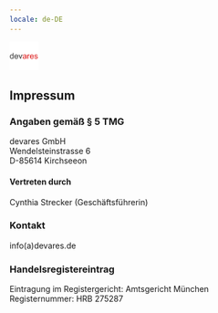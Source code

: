 ```yaml
---
locale: de-DE
---
```

<img src="assets/images/devares_path.svg" height="50"/>

## Impressum
### Angaben gemäß § 5 TMG
devares GmbH<br/>
Wendelsteinstrasse 6<br/>
D-85614 Kirchseeon

#### Vertreten durch
Cynthia Strecker (Geschäftsführerin)

### Kontakt
info(a)devares.de

### Handelsregistereintrag
Eintragung im Registergericht: Amtsgericht München<br/>
Registernummer: HRB 275287